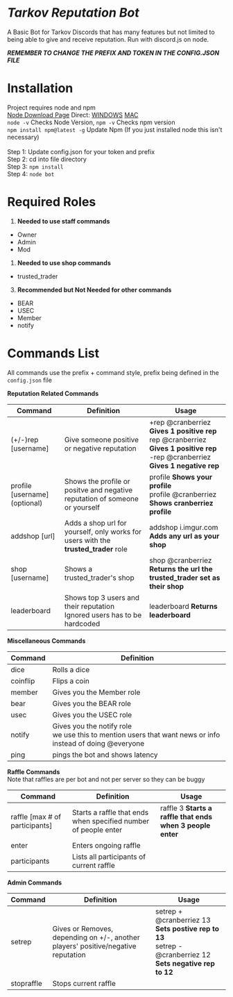 # ***Tarkov Reputation Bot***
A Basic Bot for Tarkov Discords that has many features but not limited to being able to give and receive reputation. Run with discord.js on node.

***REMEMBER TO CHANGE THE PREFIX AND TOKEN IN THE CONFIG.JSON FILE***

# Installation
Project requires node and npm <br />
[Node Download Page](https://nodejs.org/en/download/)  Direct: [WINDOWS](https://nodejs.org/dist/v8.9.4/node-v8.9.4-x64.msi) [MAC](https://nodejs.org/dist/v8.9.4/node-v8.9.4.pkg) <br/>
```node -v``` Checks Node Version, ```npm -v``` Checks npm version <br/>
```npm install npm@latest -g``` Update Npm (If you just installed node this isn't necessary) <br/> <br/>
Step 1: Update config.json for your token and prefix <br />
Step 2: cd into file directory <br />
Step 3: ```npm install``` <br />
Step 4: ```node bot``` <br />

# Required Roles

1. __Needed to use staff commands__
  - Owner
  - Admin
  - Mod
1. __Needed to use shop commands__
  - trusted_trader
3. __Recommended but Not Needed for other commands__
  - BEAR
  - USEC
  - Member
  - notify

# Commands List
All commands use the prefix + command style, prefix being defined in the ```config.json``` file


**Reputation Related Commands**

Command | Definition | Usage
------- | ------- | --------
(+/-)rep [username] | Give someone positive or negative reputation | +rep @cranberriez **Gives 1 positive rep**<br /> rep @cranberriez **Gives 1 positive rep**<br /> -rep @cranberriez **Gives 1 negative rep**
profile [username] (optional) | Shows the profile or positve and negative reputation of someone or yourself | profile **Shows your profile**<br /> profile @cranberriez **Shows cranberriez profile**
addshop [url] | Adds a shop url for yourself, only works for users with the **trusted_trader** role | addshop i.imgur.com **Adds any url as your shop**
shop [username] | Shows a trusted_trader's shop | shop @cranberriez **Returns the url the trusted_trader set as their shop**
leaderboard | Shows top 3 users and their reputation <br /> Ignored users has to be hardcoded| leaderboard **Returns leaderboard**


**Miscellaneous Commands**

Command | Definition
------- | ----------
dice | Rolls a dice
coinflip | Flips a coin
member | Gives you the Member role
bear | Gives you the BEAR role
usec | Gives you the USEC role
notify | Gives you the notify role <br /> we use this to mention users that want news or info instead of doing @everyone
ping | pings the bot and shows latency


**Raffle Commands**
<br />Note that raffles are per bot and not per server so they can be buggy

Command | Definition | Usage
------- | ------- | --------
raffle [max # of participants] | Starts a raffle that ends when specified number of people enter | raffle 3 **Starts a raffle that ends when 3 people enter**
enter | Enters ongoing raffle
participants | Lists all participants of current raffle

**Admin Commands**

Command | Definition | Usage
------- | ------- | --------
setrep | Gives or Removes, depending on +/-, another players' positive/negative reputation | setrep + @cranberriez 13 **Sets postive rep to 13**<br /> setrep - @cranberriez 12 **Sets negative rep to 12**
stopraffle | Stops current raffle
